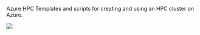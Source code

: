 Azure HPC
Templates and scripts for creating and using an HPC cluster on Azure.

<a href="https://portal.azure.com/#create/Microsoft.Template/uri/https%3A%2F%2Fraw.githubusercontent.com%2Fjithinjosepkl%2Fazhpc%2Fmaster%2Fazuredeploy.json" target="_blank">
    <img src="http://azuredeploy.net/deploybutton.png" />
</a>
